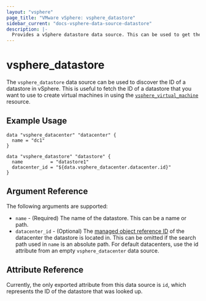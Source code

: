 ```yaml
---
layout: "vsphere"
page_title: "VMware vSphere: vsphere_datastore"
sidebar_current: "docs-vsphere-data-source-datastore"
description: |-
  Provides a vSphere datastore data source. This can be used to get the general attributes of a vSphere datastore.
---
```


# vsphere\_datastore

The `vsphere_datastore` data source can be used to discover the ID of a
datastore in vSphere. This is useful to fetch the ID of a datastore that you
want to use to create virtual machines in using the
[`vsphere_virtual_machine`][docs-virtual-machine-resource] resource. 

[docs-virtual-machine-resource]: /docs/providers/vsphere/r/virtual_machine.html

## Example Usage

```hcl
data "vsphere_datacenter" "datacenter" {
  name = "dc1"
}

data "vsphere_datastore" "datastore" {
  name          = "datastore1"
  datacenter_id = "${data.vsphere_datacenter.datacenter.id}"
}
```

## Argument Reference

The following arguments are supported:

* `name` - (Required) The name of the datastore. This can be a name or path.
* `datacenter_id` - (Optional) The [managed object reference
  ID][docs-about-morefs] of the datacenter the datastore is located in. This
  can be omitted if the search path used in `name` is an absolute path. For
  default datacenters, use the id attribute from an empty `vsphere_datacenter`
  data source.

[docs-about-morefs]: /docs/providers/vsphere/index.html#use-of-managed-object-references-by-the-vsphere-provider

## Attribute Reference

Currently, the only exported attribute from this data source is `id`, which
represents the ID of the datastore that was looked up.
